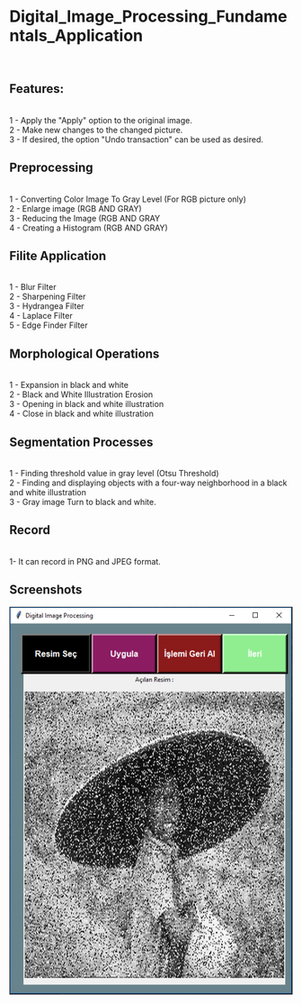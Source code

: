 <h1> Digital_Image_Processing_Fundamentals_Application </h1>
<br>
<h2>Features:</h2>
<br>
1 - Apply the "Apply" option to the original image. <br>
2 - Make new changes to the changed picture. <br>
3 - If desired, the option "Undo transaction" can be used as desired. <br>

<h2> Preprocessing </h2>
<br>
1 - Converting Color Image To Gray Level (For RGB picture only) <br>
2 - Enlarge image (RGB AND GRAY) <br>
3 - Reducing the Image (RGB AND GRAY <br>
4 - Creating a Histogram (RGB AND GRAY) <br>

<h2>Filite Application</h2>
<br>
1 - Blur Filter <br>
2 - Sharpening Filter <br>
3 - Hydrangea Filter <br>
4 - Laplace Filter <br>
5 - Edge Finder Filter <br>


<h2>Morphological Operations</h2>
<br>
1 - Expansion in black and white <br>
2 - Black and White Illustration Erosion <br>
3 - Opening in black and white illustration <br>
4 - Close in black and white illustration <br>

<h2>Segmentation Processes</h2>
<br>
1 - Finding threshold value in gray level (Otsu Threshold) <br> 
2 - Finding and displaying objects with a four-way neighborhood in a black and white illustration <br>
3 - Gray image Turn to black and white. <br>

<h2>Record</h2>
<br>
1- It can record in PNG and JPEG format.


<h2>Screenshots</h2>

<img src="./Screenshots/1.PNG"/>


